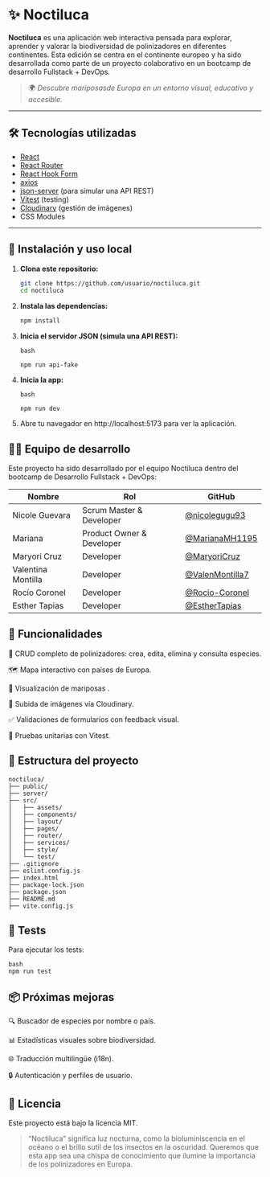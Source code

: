 # ✨ Noctiluca


**Noctiluca** es una aplicación web interactiva pensada para explorar, aprender y valorar la biodiversidad de polinizadores en diferentes continentes. Esta edición se centra en el continente europeo y ha sido desarrollada como parte de un proyecto colaborativo en un bootcamp de desarrollo Fullstack + DevOps.


> 🌍 *Descubre mariposasde Europa en un entorno visual, educativo y accesible.*

---


## 🛠️ Tecnologías utilizadas

- [React](https://reactjs.org/)
- [React Router](https://reactrouter.com/)
- [React Hook Form](https://react-hook-form.com/)
- [axios](https://axios-http.com/)
- [json-server](https://github.com/typicode/json-server) (para simular una API REST)
- [Vitest](https://vitest.dev/) (testing)
- [Cloudinary](https://cloudinary.com/) (gestión de imágenes)
- CSS Modules

---

## 📁 Instalación y uso local

1. **Clona este repositorio:**

   ```bash
   git clone https://github.com/usuario/noctiluca.git
   cd noctiluca
    ```
2. **Instala las dependencias:**

    ```bash
    npm install
    ```

3. **Inicia el servidor JSON (simula una API REST):**
    ```
    bash

    npm run api-fake
    ```

4. **Inicia la app:**
    ```
    bash

    npm run dev
    ```
5. Abre tu navegador en http://localhost:5173 para ver la aplicación.

## 👩‍💻 Equipo de desarrollo
Este proyecto ha sido desarrollado por el equipo Noctiluca dentro del bootcamp de Desarrollo Fullstack + DevOps:

| Nombre             | Rol                     | GitHub                                                     |
| ------------------ | ----------------------- | ---------------------------------------------------------- |
| Nicole Guevara     | Scrum Master & Developer       | [@nicolegugu93](https://github.com/nicolegugu93)         |
| Mariana            | Product Owner & Developer         | [@MarianaMH1195](https://github.com/MarianaMH1195)             |
| Maryori Cruz       | Developer      | [@MaryoriCruz](https://github.com/MaryoriCruz)             |
| Valentina Montilla | Developer     | [@ValenMontilla7](https://github.com/ValenMontilla7) |
| Rocío Coronel      | Developer | [@Rocio-Coronel](https://github.com/Rocio-Coronel)                 |
| Esther Tapias      | Developer      | [@EstherTapias](https://github.com/EstherTapias)             |

## 🌱 Funcionalidades
🌼 CRUD completo de polinizadores: crea, edita, elimina y consulta especies.

🗺️ Mapa interactivo con países de Europa.

🦋 Visualización de mariposas .

📸 Subida de imágenes vía Cloudinary.

✅ Validaciones de formularios con feedback visual.

🧪 Pruebas unitarias con Vitest.

## 📌 Estructura del proyecto
```
noctiluca/
├── public/
├── server/
├── src/
│   ├── assets/
│   ├── components/
│   ├── layout/
│   ├── pages/
│   ├── router/
│   ├── services/
│   ├── style/
│   └── test/
├── .gitignore
├── eslint.config.js
├── index.html
├── package-lock.json
├── package.json
├── README.md
├── vite.config.js
```
## 🧪 Tests
Para ejecutar los tests:
```
bash
npm run test
 ```

## 📦 Próximas mejoras
🔍 Buscador de especies por nombre o país.

📊 Estadísticas visuales sobre biodiversidad.

🌐 Traducción multilingüe (i18n).

🔒 Autenticación y perfiles de usuario.

## 📄 Licencia
Este proyecto está bajo la licencia MIT.

>“Noctiluca” significa luz nocturna, como la bioluminiscencia en el océano o el brillo sutil de los insectos en la oscuridad. Queremos que esta app sea una chispa de conocimiento que ilumine la importancia de los polinizadores en Europa.